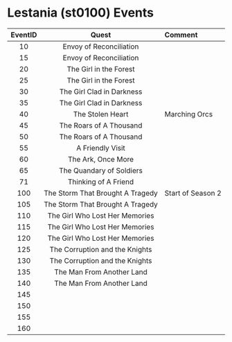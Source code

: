 # Lestania (st0100) Events

| EventID   | Quest | Comment
|:---------:|:-----:|:--------|
| 10        | Envoy of Reconciliation
| 15        | Envoy of Reconciliation
| 20        | The Girl in the Forest
| 25        | The Girl in the Forest
| 30        | The Girl Clad in Darkness
| 35        | The Girl Clad in Darkness
| 40        | The Stolen Heart | Marching Orcs
| 45        | The Roars of A Thousand |
| 50        | The Roars of A Thousand |
| 55        | A Friendly Visit |
| 60        | The Ark, Once More
| 65        | The Quandary of Soldiers
| 71        | Thinking of A Friend
| 100       | The Storm That Brought A Tragedy | Start of Season 2
| 105       | The Storm That Brought A Tragedy
| 110       | The Girl Who Lost Her Memories
| 115       | The Girl Who Lost Her Memories
| 120       | The Girl Who Lost Her Memories
| 125       | The Corruption and the Knights
| 130       | The Corruption and the Knights
| 135       | The Man From Another Land
| 140       | The Man From Another Land
| 145
| 150
| 155
| 160